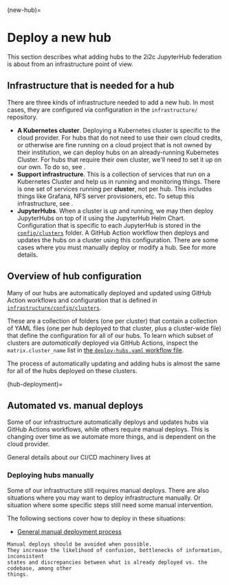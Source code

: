 (new-hub)=
# Deploy a new hub

This section describes what adding hubs to the 2i2c JupyterHub federation is about from an infrastructure point of view.

## Infrastructure that is needed for a hub

There are three kinds of infrastructure needed to add a new hub. In most cases, they are configured via configuration in the `infrastructure/` repository.

- **A Kubernetes cluster**.
  Deploying a Kubernetes cluster is specific to the cloud provider. For hubs that do not need to use their own cloud credits, or otherwise are fine running on a cloud project that is not owned by their institution, we can deploy hubs on an already-running Kubernetes Cluster.
  For hubs that require their own cluster, we'll need to set it up on our own.
  To do so, see [](new-cluster).
- **Support infrastructure**.
  This is a collection of services that run on a Kubernetes Cluster and help us in running and monitoring things.
  There is one set of services running per **cluster**, not per hub.
  This includes things like Grafana, NFS server provisioners, etc.
  To setup this infrastructure, see [](support-components).
- **JupyterHubs**.
  When a cluster is up and running, we may then deploy JupyterHubs on top of it using the JupyterHub Helm Chart.
  Configuration that is specific to each JupyterHub is stored in the [`config/clusters`](https://github.com/2i2c-org/infrastructure/tree/HEAD/config/clusters) folder.
  A GitHub Action workflow then deploys and updates the hubs on a cluster using this configuration.
  There are some cases where you must manually deploy or modify a hub.
  See [](hubs:manual-deploy) for more details.

## Overview of hub configuration

Many of our hubs are automatically deployed and updated using GitHub Action workflows and configuration that is defined in [`infrastructure/config/clusters`](https://github.com/2i2c-org/infrastructure/tree/HEAD/config/clusters).

These are a collection of folders (one per cluster) that contain a collection of YAML files (one per hub deployed to that cluster, plus a cluster-wide file) that define the configuration for all of our hubs.
To learn which subset of clusters are *automatically* deployed via GitHub Actions, inspect the `matrix.cluster_name` list in [the `deploy-hubs.yaml` workflow file](https://github.com/2i2c-org/infrastructure/blob/f2ffc8ef51427d5f824747917bfd51533daf3045/.github/workflows/deploy-hubs.yaml#L17-L31).

The process of automatically updating and adding hubs is almost the same for all of the hubs deployed on these clusters.

(hub-deployment)=
## Automated vs. manual deploys

Some of our infrastructure automatically deploys and updates hubs via GitHub Actions workflows, while others require manual deploys.
This is changing over time as we automate more things, and is dependent on the cloud provider.

General details about our CI/CD machinery lives at [](/reference/ci-cd/index.md)

### Deploying hubs manually

Some of our infrastructure still requires manual deploys.
There are also situations where you may want to deploy infrastructure manually.
Or situation where some specific steps still need some manual intervention.

The following sections cover how to deploy in these situations:

- [General manual deployment process](hubs:manual-deploy)

```{warning}
Manual deploys should be avoided when possible.
They increase the likelihood of confusion, bottlenecks of information, inconsistent
states and discrepancies between what is already deployed vs. the codebase, among other
things.
```
